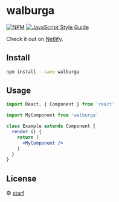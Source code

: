 # walburga

> 

[![NPM](https://img.shields.io/npm/v/walburga.svg)](https://www.npmjs.com/package/walburga) [![JavaScript Style Guide](https://img.shields.io/badge/code_style-standard-brightgreen.svg)](https://standardjs.com)

Check it out on [Netlify](https://walburga.netlify.app).

## Install

```bash
npm install --save walburga
```

## Usage

```jsx
import React, { Component } from 'react'

import MyComponent from 'walburga'

class Example extends Component {
  render () {
    return (
      <MyComponent />
    )
  }
}
```

## License

 © [starf](https://github.com/starf)
